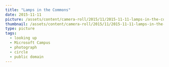```yaml
---
title: "Lamps in the Commons"
date: 2015-11-11
picture: /assets/content/camera-roll/2015/11/2015-11-11-lamps-in-the-commons/20151111_221459939_iOS.jpg
thumbnail: /assets/content/camera-roll/2015/11/2015-11-11-lamps-in-the-commons/20151111_221459939_iOS-thumbnail.jpg
type: picture
tags:
  - looking up
  - Microsoft Campus
  - photograph
  - circle
  - public domain
---
```

